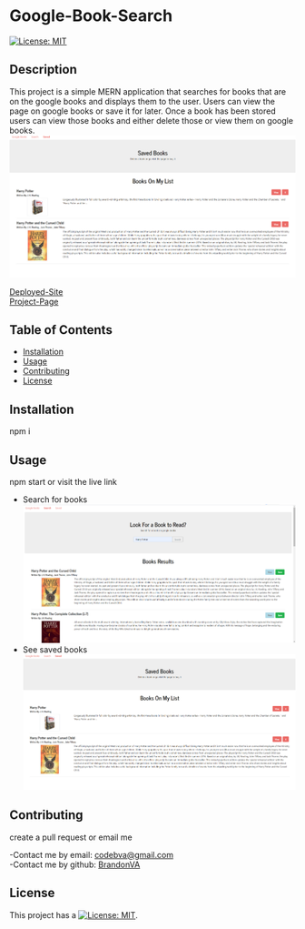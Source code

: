 # Google-Book-Search

[![License: MIT](https://img.shields.io/badge/License-MIT-yellow.svg)](https://opensource.org/licenses/MIT)

## Description

This project is a simple MERN application that searches for books that are on the google books and displays them to the user. Users can view the page on google books or save it for later. Once a book has been stored users can view those books and either delete those or view them on google books.
<br />
<img src="assets\images\saved.png">
<br />

[Deployed-Site](https://shielded-escarpment-32907.herokuapp.com/) <br />
[Project-Page](https://github.com/BrandonVA/Budget-Tracker)

## Table of Contents

- [Installation](#installation)
- [Usage](#usage)
- [Contributing](#Contributing)
- [License](#license)

## Installation

npm i

## Usage

npm start or visit the live link

- Search for books
  <br />
  <img src="assets\images\search.png">
  <br />
- See saved books
  <br />
  <img src="assets\images\saved.png">
  <br />

## Contributing

create a pull request or email me

-Contact me by email: codebva@gmail.com <br>
-Contact me by github: [BrandonVA](https://github.com/BrandonVA)

## License

This project has a [![License: MIT](https://img.shields.io/badge/License-MIT-yellow.svg)](https://opensource.org/licenses/MIT).

